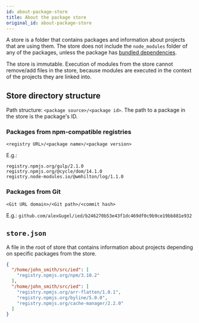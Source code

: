 ```yaml
---
id: about-package-store
title: About the package store
original_id: about-package-store
---
```


A store is a folder that contains packages and information about projects that are using them.
The store does not include the `node_modules` folder of any of the packages, unless the package has
[bundled dependencies](https://docs.npmjs.com/files/package.json#bundleddependencies).

The store is immutable. Execution of modules from the store cannot remove/add files in the store,
because modules are executed in the context of the projects they are linked into.

## Store directory structure

Path structure: `<package source>/<package id>`. The path to a package in the store is the package's ID.

### Packages from npm-compatible registries

`<registry URL>/<package name>/<package version>`

E.g.:

```
registry.npmjs.org/gulp/2.1.0
registry.npmjs.org/@cycle/dom/14.1.0
registry.node-modules.io/@wmhilton/log/1.1.0
```

### Packages from Git

`<Git URL domain>/<Git path>/<commit hash>`

E.g.: `github.com/alexGugel/ied/b246270b53e43f1dc469df0c9b9ce19bb881e932`

## `store.json`

A file in the root of store that contains information about projects depending on specific packages from the store.

```json
{
  "/home/john_smith/src/ied": [
    "registry.npmjs.org/npm/3.10.2"
  ],
  "/home/john_smith/src/ied": [
    "registry.npmjs.org/arr-flatten/1.0.1",
    "registry.npmjs.org/byline/5.0.0",
    "registry.npmjs.org/cache-manager/2.2.0"
  ]
}
```
